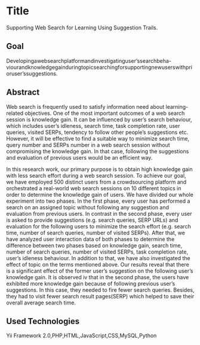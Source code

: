 # Title
Supporting Web Search for Learning Using Suggestion Trails. <br>
## Goal
Developingawebsearchplatformandinvestigatinguser’ssearchbeha-viourandknowledgegainduringtopicsearchingforsupportingnewuserswithprioruser’ssuggestions.

## Abstract
Web search is frequently used to satisfy information need about learning-related objectives. One of the most important outcomes of a web search session is knowledge gain. It can be influenced by user’s search behaviour, which includes user’s idleness, search time, task completion rate, user queries, visited SERPs, tendency to follow other people’s suggestions etc. However, it will be effective to find a suitable way to minimize search time, query number and SERPs number in a web search session without compromising the knowledge gain. In that case, following the suggestions and evaluation of previous users would be an efficient way. 

In this research work, our primary purpose is to obtain high knowledge gain with less search effort during a web search session. To achieve our goal, we have employed 500 distinct users from a crowdsourcing platform and orchestrated a real-world web search sessions on 10 different topics in order to determine the knowledge gain of users. We have divided our whole experiment into two phases. In the first phase, every user has performed a search on an assigned topic without following any suggestion and evaluation from previous users. In contrast in the second phase, every user is asked to provide suggestions (e.g. search queries, SERP URLs) and evaluation for the following users to minimize the search effort (e.g. search time, number of search queries, number of visited SERPs). After that, we have analyzed user interaction data of both phases to determine the difference between two phases based on knowledge gain, search time, number of search queries, number of visited SERPs, task completion rate, user’s idleness behaviour. In addition to that, we have also investigated the effect of topic on the terms mentioned above. Our results reveal that there is a significant effect of the former user’s suggestion on the following user’s knowledge gain. It is observed iv that in the second phase, the users have exhibited more knowledge gain because of following previous user’s suggestions. In this case, they needed to fire fewer search queries. Besides, they had to visit fewer search result pages(SERP) which helped to save their overall average search time.


## Used Technologies
Yii Framework 2.0,PHP,HTML,JavaScript,CSS,MySQL,Python

